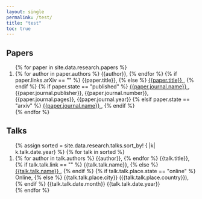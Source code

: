 ```yaml
---
layout: single
permalink: /test/
title: "test"
toc: true
---
```



## Papers

<ol>
{% for paper in site.data.research.papers %}
  <li>
    {% for author in paper.authors %}
        {{author}},
    {% endfor %}
    {% if paper.links.arXiv == "" %}
        {{paper.title}},
    {% else %}
        <a href="{{ paper.links.arXiv }}">
            {{paper.title}}
        </a>,
    {% endif %}    
    {% if paper.state == "published" %}
        <a href="{{ paper.links.journal }}">
        {{paper.journal.name}}
        </a>,
        {{paper.journal.publisher}},
        {{paper.journal.number}}, 
        {{paper.journal.pages}}, 
        {{paper.journal.year}}
    {% elsif paper.state == "arxiv" %}
        <a href="{{ paper.links.arXiv }}">
            {{paper.journal.name}}
        </a>, 
    {% endif %}
  </li>
{% endfor %}
</ol>

## Talks

<ol>
{% assign sorted = site.data.research.talks.sort_by! { |k| k.talk.date.year} %}
{% for talk in sorted %}
  <li>
    {% for author in talk.authors %}
        {{author}},
    {% endfor %}
    {{talk.title}},
    {% if talk.talk.link == "" %}
        {{talk.talk.name}},
    {% else %}
        <a href="{{ talk.talk.link }}">
            {{talk.talk.name}}
        </a>,
    {% endif %}
    {% if talk.talk.place.state == "online" %}
        Online,
    {% else %}
        {{talk.talk.place.city}} ({{talk.talk.place.country}}),
    {% endif %}
    {{talk.talk.date.month}} {{talk.talk.date.year}}
  </li>
{% endfor %}
</ol>